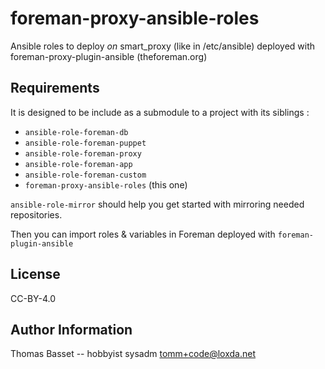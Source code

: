 foreman-proxy-ansible-roles
=========

Ansible roles to deploy *on* smart_proxy (like in /etc/ansible) deployed with foreman-proxy-plugin-ansible (theforeman.org)

Requirements
------------

It is designed to be include as a submodule to a project with its siblings :

* `ansible-role-foreman-db`
* `ansible-role-foreman-puppet`
* `ansible-role-foreman-proxy`
* `ansible-role-foreman-app`
* `ansible-role-foreman-custom`
* `foreman-proxy-ansible-roles` (this one)

`ansible-role-mirror` should help you get started with mirroring needed repositories.

Then you can import roles & variables in Foreman deployed with `foreman-plugin-ansible`

License
-------

CC-BY-4.0

Author Information
------------------

Thomas Basset -- hobbyist sysadm <tomm+code@loxda.net>
